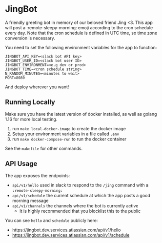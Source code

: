 # JingBot

A friendly greeting bot in memory of our beloved friend Jing <3. This app will post a :remote-sleepy-morning: emoji
 according to the cron schedule every day. Note that the cron schedule is defined in UTC time, so time zone conversion
 is necessary.

You need to set the following environment variables for the app to function:
```
JINGBOT_API_KEY=<slack bot API key>
JINGBOT_USER_ID=<slack bot user ID>
JINGBOT_ENVIRONMENT=<e.g dev or prod>
JINGBOT_TIME=<cron schedule string>
N_RANDOM_MINUTES=<minutes to wait>
PORT=8080
```

And deploy wherever you want!

## Running Locally

Make sure you have the latest version of docker installed, as well as golang 1.16 for more local testing.

1. run `make local-docker-image` to create the docker image
2. Setup your environment variables in a file called `.env`
3. run `make docker-compose-run` to run the docker container

See the `makefile` for other commands.



## API Usage

The app exposes the endpoints:

- `api/v1/hello` used in slack to respond to the `/jing` command with a `:remote-sleepy-morning:` 
- `api/v1/schedule` the current schedule at which the app posts a good morning message
- `api/v1/channels` the channels where the bot is currently active
    - It is highly recommended that you blocklist this to the public

You can see `hello` and `schedule` publicly here:
- https://jingbot.dev.services.atlassian.com/api/v1/hello
- https://jingbot.dev.services.atlassian.com/api/v1/schedule